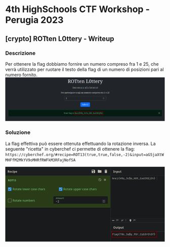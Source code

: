 # 4th HighSchools CTF Workshop - Perugia 2023

## [crypto] ROTten L0ttery - Writeup

### Descrizione

Per ottenere la flag dobbiamo fornire un numero compreso fra 1 e 25, che verrà utilizzato per ruotare il testo della flag di un numero di posizioni pari al numero fornito.
![esempio-input](./writeup/rotated_flag.png)

### Soluzione

La flag effettiva può essere ottenuta effettuando la rotazione inversa.
La seguente "ricetta" in cyberchef ci permette di ottenere la flag:
`https://cyberchef.org/#recipe=ROT13(true,true,false,-2)&input=aG5jaXtWMHFfM2MkYV9oMHRfRWFkM3RFajNofSA`

![flag](./writeup/flag.png)
